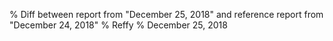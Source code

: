 % Diff between report from "December 25, 2018" and reference report from "December 24, 2018"
% Reffy
% December 25, 2018

